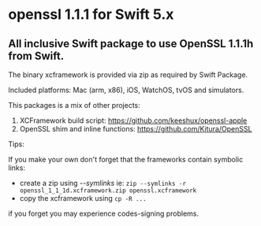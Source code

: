 # openssl 1.1.1 for Swift 5.x

## All inclusive Swift package to use OpenSSL 1.1.1h from Swift. 

The binary xcframework is provided via zip as required by Swift Package.

Included platforms: Mac (arm, x86), iOS, WatchOS, tvOS and simulators.

This packages is a mix of other projects:

1. XCFramework build script: https://github.com/keeshux/openssl-apple 
1. OpenSSL shim and inline functions: https://github.com/Kitura/OpenSSL

Tips:

If you make your own don't forget that the frameworks contain symbolic links:
- create a zip using *--symlinks* ie: `zip --symlinks -r openssl_1_1_1d.xcframework.zip openssl.xcframework` 
- copy the xcframework using `cp -R ...`

if you forget you may experience codes-signing problems.

